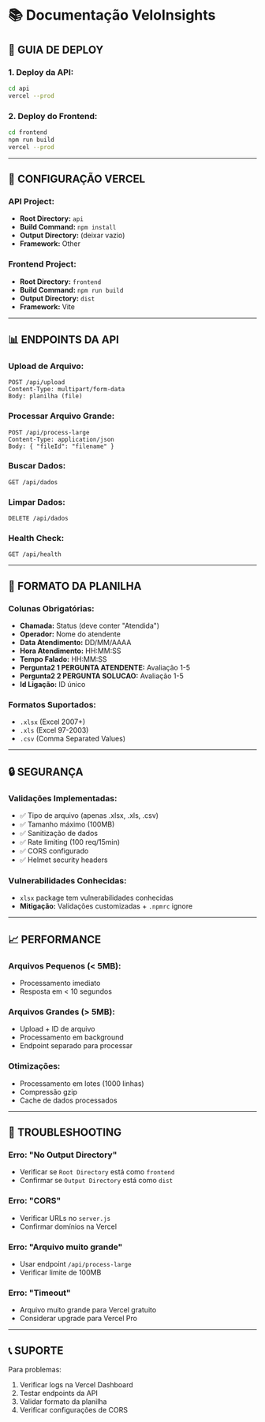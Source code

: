 # 📚 Documentação VeloInsights

## 🚀 **GUIA DE DEPLOY**

### **1. Deploy da API:**
```bash
cd api
vercel --prod
```

### **2. Deploy do Frontend:**
```bash
cd frontend
npm run build
vercel --prod
```

---

## 🔧 **CONFIGURAÇÃO VERCEL**

### **API Project:**
- **Root Directory:** `api`
- **Build Command:** `npm install`
- **Output Directory:** (deixar vazio)
- **Framework:** Other

### **Frontend Project:**
- **Root Directory:** `frontend`
- **Build Command:** `npm run build`
- **Output Directory:** `dist`
- **Framework:** Vite

---

## 📊 **ENDPOINTS DA API**

### **Upload de Arquivo:**
```
POST /api/upload
Content-Type: multipart/form-data
Body: planilha (file)
```

### **Processar Arquivo Grande:**
```
POST /api/process-large
Content-Type: application/json
Body: { "fileId": "filename" }
```

### **Buscar Dados:**
```
GET /api/dados
```

### **Limpar Dados:**
```
DELETE /api/dados
```

### **Health Check:**
```
GET /api/health
```

---

## 🎯 **FORMATO DA PLANILHA**

### **Colunas Obrigatórias:**
- **Chamada:** Status (deve conter "Atendida")
- **Operador:** Nome do atendente
- **Data Atendimento:** DD/MM/AAAA
- **Hora Atendimento:** HH:MM:SS
- **Tempo Falado:** HH:MM:SS
- **Pergunta2 1 PERGUNTA ATENDENTE:** Avaliação 1-5
- **Pergunta2 2 PERGUNTA SOLUCAO:** Avaliação 1-5
- **Id Ligação:** ID único

### **Formatos Suportados:**
- `.xlsx` (Excel 2007+)
- `.xls` (Excel 97-2003)
- `.csv` (Comma Separated Values)

---

## 🔒 **SEGURANÇA**

### **Validações Implementadas:**
- ✅ Tipo de arquivo (apenas .xlsx, .xls, .csv)
- ✅ Tamanho máximo (100MB)
- ✅ Sanitização de dados
- ✅ Rate limiting (100 req/15min)
- ✅ CORS configurado
- ✅ Helmet security headers

### **Vulnerabilidades Conhecidas:**
- `xlsx` package tem vulnerabilidades conhecidas
- **Mitigação:** Validações customizadas + `.npmrc` ignore

---

## 📈 **PERFORMANCE**

### **Arquivos Pequenos (< 5MB):**
- Processamento imediato
- Resposta em < 10 segundos

### **Arquivos Grandes (> 5MB):**
- Upload + ID de arquivo
- Processamento em background
- Endpoint separado para processar

### **Otimizações:**
- Processamento em lotes (1000 linhas)
- Compressão gzip
- Cache de dados processados

---

## 🐛 **TROUBLESHOOTING**

### **Erro: "No Output Directory"**
- Verificar se `Root Directory` está como `frontend`
- Confirmar se `Output Directory` está como `dist`

### **Erro: "CORS"**
- Verificar URLs no `server.js`
- Confirmar domínios na Vercel

### **Erro: "Arquivo muito grande"**
- Usar endpoint `/api/process-large`
- Verificar limite de 100MB

### **Erro: "Timeout"**
- Arquivo muito grande para Vercel gratuito
- Considerar upgrade para Vercel Pro

---

## 📞 **SUPORTE**

Para problemas:
1. Verificar logs na Vercel Dashboard
2. Testar endpoints da API
3. Validar formato da planilha
4. Verificar configurações de CORS
